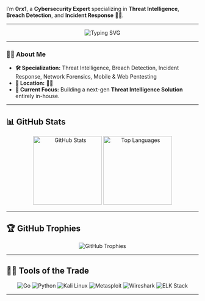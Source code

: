 I’m **0rx1**, a **Cybersecurity Expert** specializing in **Threat Intelligence**, **Breach Detection**, and **Incident Response** 🕵️‍♂️.

---

<p align="center">
  <img src="https://readme-typing-svg.demolab.com?font=Fira+Code&weight=600&size=24&pause=1000&color=08FF00&center=true&width=435&lines=Threat+Intelligence;Breach+Detection;Incident+Response+Strategist;Securing+the+Digital+World" alt="Typing SVG" />
</p>

---

### 🕵️‍♂️ About Me

- **🛠 Specialization:** Threat Intelligence, Breach Detection, Incident Response, Network Forensics, Mobile & Web Pentesting
- **📍 Location:** 🏴‍☠️
- **💼 Current Focus:** Building a next-gen **Threat Intelligence Solution** entirely in-house.


---

## 📊 GitHub Stats

<p align="center">
  <img height="180em" src="https://github-readme-stats.vercel.app/api?username=0rx1&show_icons=true&theme=radical&hide_border=true&icon_color=00FF00&title_color=00FF00&text_color=FFFFFF&bg_color=000000" alt="GitHub Stats" />
  <img height="180em" src="https://github-readme-stats.vercel.app/api/top-langs/?username=0rx1&layout=compact&theme=radical&hide_border=true&bg_color=000000&text_color=FFFFFF" alt="Top Languages" />
</p>

---

## 🏆 GitHub Trophies

<p align="center">
  <img src="https://github-profile-trophy.vercel.app/?username=0rx1&theme=matrix&margin-w=15&no-bg=true&no-frame=true" alt="GitHub Trophies" />
</p>

---


## 🧑‍💻 Tools of the Trade

<p align="center">
  <img src="https://img.shields.io/badge/Go-00ADD8?style=for-the-badge&logo=go&logoColor=white" alt="Go" />
  <img src="https://img.shields.io/badge/Python-3776AB?style=for-the-badge&logo=python&logoColor=white" alt="Python" />
  <img src="https://img.shields.io/badge/Kali%20Linux-557C94?style=for-the-badge&logo=kalilinux&logoColor=white" alt="Kali Linux" />
  <img src="https://img.shields.io/badge/Metasploit-026699?style=for-the-badge&logo=metasploit&logoColor=white" alt="Metasploit" />
  <img src="https://img.shields.io/badge/Wireshark-1679A7?style=for-the-badge&logo=wireshark&logoColor=white" alt="Wireshark" />
  <img src="https://img.shields.io/badge/ELK%20Stack-005571?style=for-the-badge&logo=elasticsearch&logoColor=white" alt="ELK Stack" />
</p>

---

